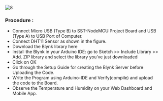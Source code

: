 ![8](https://user-images.githubusercontent.com/65058286/155886309-29a20985-3330-497b-813d-d95d3e71ca77.svg)

### Procedure :
- Connect Micro USB (Type B) to SST-NodeMCU Project Board and USB (Type A) to USB Port of Computer. 
- Connect DHT11 Sensor as shown in the figure.
- Download the Blynk library here 
- Install the Blynk in your Arduino IDE: go to Sketch >> Include Library >> Add. ZIP library and select the library you’ve just downloaded 
- Click on OK
- Go through the Setup Guide for creating the Blynk Server before Uploading the Code.
- Write the Program using Arduino-IDE and Verify(compile) and upload the code to the Board.
- Observe the Temperature and Humidity on your Web Dashboard and Mobile App.
